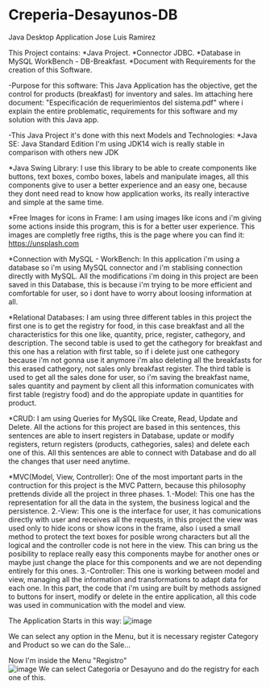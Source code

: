 # Creperia-Desayunos-DB

Java Desktop Application 
Jose Luis Ramirez

This Project contains: 
*Java Project.
*Connector JDBC.
*Database in MySQL WorkBench - DB-Breakfast. 
*Document with Requirements for the creation of this Software.

-Purpose for this software:
This Java Application has the objective, get the control for products (breakfast) for inventory and sales.
Im attaching here document: "Especificación de requerimientos del sistema.pdf" where i explain the entire problematic, 
requirements for this software and my solution with this Java app. 

-This Java Project it's done with this next Models and Technologies: 
  *Java SE: Java Standard Edition I'm using JDK14 wich is really stable in comparison with others new JDK
   
  *Java Swing Library:
   I use this library to be able to create components like buttons, text boxes, combo boxes, labels and manipulate
   images, all this components give to user a better experience and an easy one, because they dont need read to know how 
   application works, its really interactive and simple at the same time.
   
  *Free Images for icons in Frame:
   I am using images like icons and i'm giving some actions inside this program, this is for a better user experience.
   This images are completly free rigths, this is the page where you can find it:  https://unsplash.com
  
  *Connection with MySQL - WorkBench:
   In this application i'm using a database so i'm using MySQL connector and i'm stablising connection directly with MySQL.
   All the modifications i'm doing in this project are been saved in this Database, this is because i'm trying
   to be more efficient and comfortable for user, so i dont have to worry about loosing information at all.

  *Relational Databases:
   I am using three different tables in this project the first one is to get the registry for food, in this case breakfast
   and all the characteristics for this one like, quantity, price, register, cathegory, and description. 
   The second table is used to get the cathegory for breakfast and this one has a relation with first table, so if i delete
   just one cathegory because i'm not gonna use it anymore i'm also deleting all the breakfasts for this erased cathegory, not
   sales only breakfast register.
   The third table is used to get all the sales done for user, so i'm saving the breakfast name, sales quantity and payment by
   client all this information comunicates with first table (registry food) and do the appropiate update in quantities for product.
   
  *CRUD:
   I am using Queries for MySQL like Create, Read, Update and Delete.
   All the actions for this project are based in this sentences, this sentences are able to insert registers in Database, update or modify
   registers, return registers (products, cathegories, sales) and delete each one of this.
   All this sentences are able to connect with Database and do all the changes that user need anytime.
   
  *MVC(Model, View, Controller):
   One of the most important parts in the contruction for this project is the MVC Pattern, because this philosophy prettends divide all the 
   project in three phases.
   1.-Model: This one has the representation for all the data in the system, the business logical and the persistence. 
   2.-View: This one is the interface for user, it has comunications directly with user and receives all the requests, in this project the 
            view was used only to hide icons or show icons in the frame, also i used a small method to protect the text boxes for posible 
            wrong characters but all the logical and the controller code is not here in the view.
            This can bring us the posibility to replace really easy this components maybe for another ones or maybe just change the place 
            for this components and we are not depending entirely for this ones.
   3.-Controller: This one is working between model and view, managing all the information and transformations to adapt data for each one.
                  In this part, the code that i'm using are built by methods assigned to buttons for insert, modify or delete in the entire
                  application, all this code was used in communication with the model and view.
                  
                  
   The Application Starts in this way:
![image](https://user-images.githubusercontent.com/61565954/93434497-dcff0880-f88d-11ea-973d-2dba059d0f56.png)

  We can select any option in the Menu, but it is necessary register Category and Product so we can do the Sale...

               
 Now I'm inside the Menu "Registro"              
 ![image](https://user-images.githubusercontent.com/61565954/93435588-43d0f180-f88f-11ea-885a-d371938318bd.png)
 We can select Categoria or Desayuno and do the registry for each one of this.                 
                  
                  
                  
                  
                  
                  
                  
                  
   
